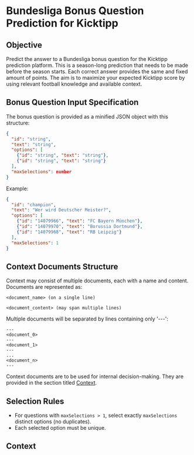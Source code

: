 # Bundesliga Bonus Question Prediction for Kicktipp

## Objective

Predict the answer to a Bundesliga bonus question for the Kicktipp prediction platform. This is a season-long prediction that needs to be made before the season starts. Each correct answer provides the same and fixed amount of points. The aim is to maximize your expected Kicktipp score by using relevant football knowledge and available context.

## Bonus Question Input Specification

The bonus question is provided as a minified JSON object with this structure:

```json
{
  "id": "string",
  "text": "string", 
  "options": [
    {"id": "string", "text": "string"},
    {"id": "string", "text": "string"}
  ],
  "maxSelections": number
}
```

Example:

```json
{
  "id": "champion",
  "text": "Wer wird Deutscher Meister?",
  "options": [
    {"id": "14079966", "text": "FC Bayern München"},
    {"id": "14079970", "text": "Borussia Dortmund"},
    {"id": "14079968", "text": "RB Leipzig"}
  ],
  "maxSelections": 1
}
```

## Context Documents Structure

Context may consist of multiple documents, each with a name and content. Documents are represented as:

```text
<document_name> (on a single line)

<document_content> (may span multiple lines)
```

Multiple documents will be separated by lines containing only '---':

```text
---
<document_0>
---
<document_1>
---
...
<document_n>
---
```

Context documents are to be used for internal decision-making. They are provided in the section titled [Context](context).

## Selection Rules

- For questions with `maxSelections > 1`, select exactly `maxSelections` distinct options (no duplicates).
- Each selected option must be unique.

## Context
